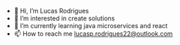 - 👋 Hi, I’m Lucas Rodrigues
- 👀 I’m interested in create solutions
- 🌱 I’m currently learning java microservices and react
- 📫 How to reach me lucasp.rodrigues22@outlook.com

<!---
lucasprodrigues22/lucasprodrigues22 is a ✨ special ✨ repository because its `README.md` (this file) appears on your GitHub profile.
You can click the Preview link to take a look at your changes.
--->
